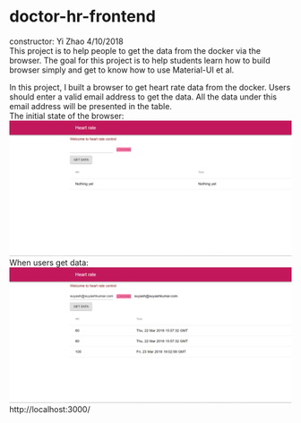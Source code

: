 # doctor-hr-frontend
constructor: Yi Zhao    4/10/2018  
This project is to help people to get the data from the docker via the browser. The goal for this project is to help students learn how to build browser simply and get to know how to use Material-UI et al.  

In this project, I built a browser to get heart rate data from the docker. Users should enter a valid email address to get the data. All the data under this email address will be presented in the table.  
The initial state of the browser:  
![404 Not Found](https://github.com/yz398/doctor-hr-frontend/blob/master/initial.png)
When users get data:  
![404 Not Found](https://github.com/yz398/doctor-hr-frontend/blob/master/test.png)
http://localhost:3000/
